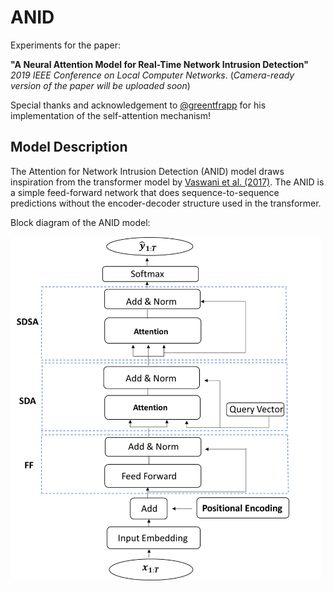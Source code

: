# ANID 

Experiments for the paper:

**"A Neural Attention Model for Real-Time Network Intrusion Detection"** *2019 IEEE Conference on Local Computer Networks*.
(*Camera-ready version of the paper will be uploaded soon*)

Special thanks and acknowledgement to [@greentfrapp](https://github.com/greentfrapp/attention-primer) for his implementation of
the self-attention mechanism!

## Model Description

The Attention for Network Intrusion Detection (ANID) model draws inspiration from the transformer model by [Vaswani et al. (2017)](https://arxiv.org/abs/1706.03762).
The ANID is a simple feed-forward network that does sequence-to-sequence predictions without the encoder-decoder structure used in the transformer.

Block diagram of the ANID model:

<div>
<img src="https://raw.githubusercontent.com/Tanmengxuan/ANID/master/images/anid.png" alt="anid" width="whatever" height="550px" align="center" style="display: block;">
</div>

